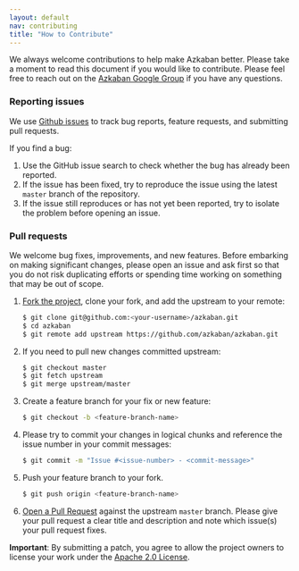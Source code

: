 ```yaml
---
layout: default
nav: contributing
title: "How to Contribute"
---
```


<p class="lead">We always welcome contributions to help make Azkaban better. Please take a moment to read this document if you would like to contribute. Please feel free to reach out on the <a href="https://groups.google.com/forum/?fromgroups#!forum/azkaban-dev" target="_blank">Azkaban Google Group</a> if you have any questions.</p>

### Reporting issues

We use [Github issues](https://github.com/azkaban/azkaban/issues) to track bug reports, feature requests, and submitting pull requests.

If you find a bug:

 1. Use the GitHub issue search to check whether the bug has already been reported.
 2. If the issue has been fixed, try to reproduce the issue using the latest `master` branch of the repository.
 3. If the issue still reproduces or has not yet been reported, try to isolate the problem before opening an issue.

### Pull requests

We welcome bug fixes, improvements, and new features. Before embarking on making significant changes, please open an issue and ask first so that you do not risk duplicating efforts or spending time working on something that may be out of scope.

1. [Fork the project](https://help.github.com/fork-a-repo), clone your fork, and add the upstream to your remote:

    ```bash
    $ git clone git@github.com:<your-username>/azkaban.git
    $ cd azkaban
    $ git remote add upstream https://github.com/azkaban/azkaban.git
    ```

2. If you need to pull new changes committed upstream:

    ```bash
    $ git checkout master
    $ git fetch upstream
    $ git merge upstream/master
    ```
3. Create a feature branch for your fix or new feature:

    ```bash
    $ git checkout -b <feature-branch-name>
    ```

4. Please try to commit your changes in logical chunks and reference the issue number in your commit messages:

    ```bash
    $ git commit -m "Issue #<issue-number> - <commit-message>"
    ```

5. Push your feature branch to your fork.

    ```bash
    $ git push origin <feature-branch-name>
    ```

6. [Open a Pull Request](https://help.github.com/articles/using-pull-requests/) against the upstream `master` branch. Please give your pull request a clear title and description and note which issue(s) your pull request fixes.

**Important**: By submitting a patch, you agree to allow the project owners to license your work under the [Apache 2.0 License](http://www.apache.org/licenses/LICENSE-2.0).


